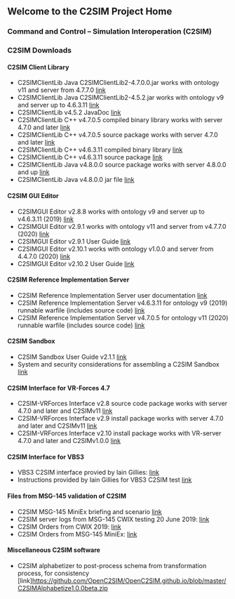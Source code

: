 ## Welcome to the C2SIM Project Home

### Command and Control – Simulation Interoperation (C2SIM)

### C2SIM Downloads
#### C2SIM Client Library
- C2SIMClientLib Java C2SIMClientLib2-4.7.0.0.jar works with ontology v11 and server from 4.7.7.0 [link](https://github.com/OpenC2SIM/OpenC2SIM.github.io/blob/master/C2SIMClientLib2-4.7.0.0.jar)
- C2SIMClientLib Java C2SIMClientLib2-4.5.2.jar works with ontology v9 and server up to 4.6.3.11 [link](https://github.com/OpenC2SIM/OpenC2SIM.github.io/blob/master/C2SIMClientLib2-4.5.2.jar)
- C2SIMClientLib v4.5.2 JavaDoc [link](https://github.com/OpenC2SIM/OpenC2SIM.github.io/blob/master/BMLClientLib_JavaDoc.zip)
- C2SIMClientLib C++ v4.7.0.5 compiled binary library works with server 4.7.0 and later [link](https://github.com/OpenC2SIM/OpenC2SIM.github.io/blob/master/C%2B%2BC2SIMClientLibBinaryv4.7.0.5.zip)
- C2SIMClientLib C++ v4.7.0.5 source package works with server 4.7.0 and later [link](https://github.com/OpenC2SIM/OpenC2SIM.github.io/blob/master/C%2B%2BC2SIMClientLibv4.7.0.5.zip)
- C2SIMClientLib C++ v4.6.3.11 compiled binary library [link](https://github.com/OpenC2SIM/OpenC2SIM.github.io/blob/master/C%2B%2BC2SIMClientLibBinaryv4.6.3.11.zip)
- C2SIMClientLib C++ v4.6.3.11 source package [link](https://github.com/OpenC2SIM/OpenC2SIM.github.io/blob/master/C%2B%2BC2SIMClientLibv4.6.3.11.zip)
- C2SIMClientLib Java v4.8.0.0 source package works with server 4.8.0.0 and up [link](https://github.com/OpenC2SIM/OpenC2SIM.github.io/blob/master/C2SIMClientLibv4.8.0.0.zip)
- C2SIMClientLib Java v4.8.0.0 jar file [link](https://github.com/OpenC2SIM/OpenC2SIM.github.io/blob/master/C2SIMClientLibv4.8.0.0binary.zip)

#### C2SIM GUI Editor
- C2SIMGUI Editor v2.8.8 works with ontology v9 and server up to v4.6.3.11 (2019) [link](https://github.com/OpenC2SIM/OpenC2SIM.github.io/blob/master/downloads/C2SIMGUIv2.8.8.zip)
- C2SIMGUI Editor v2.9.1 works with ontology v11 and server from v4.7.7.0 (2020) [link](https://github.com/OpenC2SIM/OpenC2SIM.github.io/blob/master/C2SIMGUIv2.9.1.zip)
- C2SIMGUI Editor v2.9.1 User Guide [link](https://github.com/OpenC2SIM/OpenC2SIM.github.io/blob/master/C2SIMGUI_User_Guide_v2.9.1.pdf)
- C2SIMGUI Editor v2.10.1 works with ontology v1.0.0 and server from 4.4.7.0 (2020) [link](https://github.com/OpenC2SIM/OpenC2SIM.github.io/blob/master/C2SIMGUIv2.10.1.zip)
- C2SIMGUI Editor v2.10.2 User Guide [link](https://github.com/OpenC2SIM/OpenC2SIM.github.io/blob/master/C2SIMGUI_User_Guide_v2.10.2.pdf)

#### C2SIM Reference Implementation Server
- C2SIM Reference Implementation Server user documentation [link](https://github.com/OpenC2SIM/OpenC2SIM.github.io/blob/master/C2SIM%20Server%20Reference%20Implementation%20Documentation%204.7.7.3.pdf)
- C2SIM Reference Implementation Server v4.6.3.11 for ontology v9 (2019) runnable warfile (includes source code) [link](https://github.com/OpenC2SIM/OpenC2SIM.github.io/blob/master/BMLServer4.6.3.11.war.zip)
- C2SIM Reference Implementation Server v4.7.0.5 for ontology v11 (2020) runnable warfile (includes source code) [link](https://github.com/OpenC2SIM/OpenC2SIM.github.io/blob/master/C2SIMServer%23%234.7.0.5.war)

#### C2SIM Sandbox
- C2SIM Sandbox User Guide v2.1.1 [link](https://github.com/OpenC2SIM/OpenC2SIM.github.io/blob/master/C2SIM%20SandBox%20User%20Guide%20v2.1.1.pdf)
- System and security considerations for assembling a C2SIM Sandbox [link](https://github.com/OpenC2SIM/OpenC2SIM.github.io/blob/master/AssemblingC2SIMSandbox.pdf)

#### C2SIM Interface for VR-Forces 4.7
- C2SIM-VRForces Interface v2.8 source code package works with server 4.7.0 and later and C2SIMv11 [link](https://github.com/OpenC2SIM/OpenC2SIM.github.io/blob/master/c2simVRFinterfacev2.8.zip)
- C2SIM-VRForces Interface v2.9 install package works with server 4.7.0 and later and C2SIMv11 [link](https://github.com/OpenC2SIM/OpenC2SIM.github.io/blob/master/Install-C2SIM-VRFv2.9.zip)
- C2SIM-VRForces Interface v2.10 install package works with VR-server 4.7.0 and later and C2SIMv1.0.0 [link](https://github.com/OpenC2SIM/OpenC2SIM.github.io/blob/master/Install-C2SIM-VRFv2.10.zip)

#### C2SIM Interface for VBS3
- VBS3 C2SIM interface provied by Iain Gillies:
    [link](https://github.com/OpenC2SIM/OpenC2SIM.github.io/blob/master/VBS3_C2Sim.zip)
- Instructions provided by Iain Gillies for VBS3 C2SIM test
    [link](https://github.com/OpenC2SIM/OpenC2SIM.github.io/blob/master/c2sim-test.Intro.zip)

#### Files from MSG-145 validation of C2SIM
- C2SIM MSG-145 MiniEx briefing and scenario [link](https://github.com/OpenC2SIM/OpenC2SIM.github.io/blob/master/C2SIM_CAX_Forum_2019.pdf)
- C2SIM server logs from MSG-145 CWIX testing 20 June 2019:
    [link](https://github.com/OpenC2SIM/OpenC2SIM.github.io/blob/master/MSG-145_CWIX2019_serverlogs.zip)
- C2SIM Orders from CWIX 2019:
    [link](https://github.com/OpenC2SIM/OpenC2SIM.github.io/blob/master/OrdersCWIX2019-rev1.zip)
- C2SIM Orders from MSG-145 MiniEx:
    [link](https://github.com/OpenC2SIM/OpenC2SIM.github.io/blob/master/OrdersMiniEx.zip)

#### Miscellaneous C2SIM software
- C2SIM alphabetizer to post-process schema from transformation process, for consistency [link]https://github.com/OpenC2SIM/OpenC2SIM.github.io/blob/master/C2SIMAlphabetize1.0.0beta.zip

